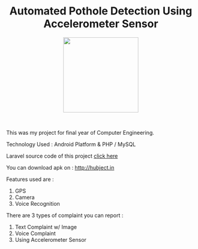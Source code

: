<div align="center">
<h1>Automated Pothole Detection Using Accelerometer Sensor</h1> 
<p align="center"><img src="https://i.ytimg.com/vi/Zpvv9TdQU2k/maxresdefault.jpg" width="200px"></p>
</div>
<br>

This was my project for final year of Computer Engineering.

Technology Used :  Android Platform &amp; PHP / MySQL

Laravel source code of this project <a href="https://github.com/rohitbhirud/automted-pothole-detection-laravel" target="_blank">click here</a>

You can download apk on : <a href="http://hubject.in" target="_blank">http://hubject.in</a>

Features used are :
	<ol>
		<li>GPS</li>
		<li>Camera</li>
		<li>Voice Recognition</li>
	</ol>

There are 3 types of complaint you can report :
	<ol>
	  <li>Text Complaint w/ Image</li>
	  <li>Voice Complaint</li>
	  <li>Using Accelerometer Sensor</li>
	</ol>
